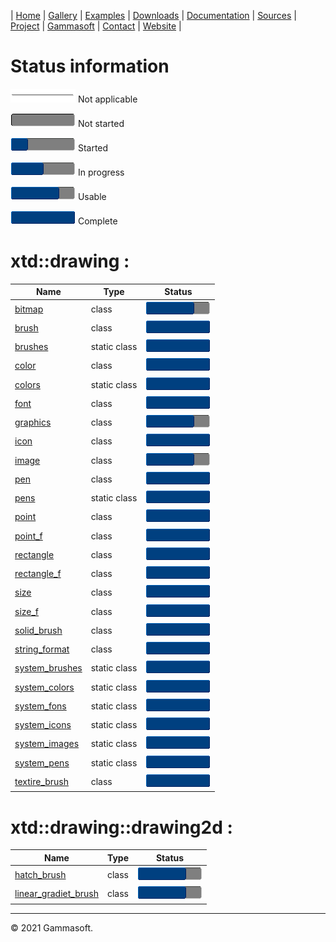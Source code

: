 | [Home](home.md) | [Gallery](gallery.md) | [Examples](examples.md) | [Downloads](downloads.md) | [Documentation](documentation.md) | [Sources](https://github.com/gammasoft71/xtd) | [Project](https://sourceforge.net/projects/xtdpro/) | [Gammasoft](gammasoft.md)  | [Contact](contact.md) | [Website](https://gammasoft71.wixsite.com/xtdpro) |

# Status information

![progressina](pictures/progress_ina.png) Not applicable

![progress0](pictures/progress0.png) Not started

![progress25](pictures/progress25.png) Started

![progress50](pictures/progress50.png) In progress

![progress75](pictures/progress75.png) Usable

![progress100](pictures/progress100.png) Complete

# xtd::drawing :

| Name                                                                      | Type         | Status                                     |
|---------------------------------------------------------------------------|--------------|--------------------------------------------|
| [bitmap](../src/xtd.drawing/include/xtd/drawing/bitmap.h)                 | class        | ![progress75](pictures/progress75.png)     |
| [brush](../src/xtd.drawing/include/xtd/drawing/brush.h)                   | class        | ![progress100](pictures/progress100.png)   |
| [brushes](../src/xtd.drawing/include/xtd/drawing/bruches.h)               | static class | ![progress100](pictures/progress100.png)   |
| [color](../src/xtd.drawing/include/xtd/drawing/color.h)                   | class        | ![progress100](pictures/progress100.png)   |
| [colors](../src/xtd.drawing/include/xtd/drawing/colors.h)                 | static class | ![progress100](pictures/progress100.png)   |
| [font](../src/xtd.drawing/include/xtd/drawing/font.h)                     | class        | ![progress100](pictures/progress100.png)   |
| [graphics](../src/xtd.drawing/include/xtd/drawing/graphics.h)             | class        | ![progress75](pictures/progress75.png)     |
| [icon](../src/xtd.drawing/include/xtd/drawing/icon.h)                     | class        | ![progress100](pictures/progress100.png)   |
| [image](../src/xtd.drawing/include/xtd/drawing/image.h)                   | class        | ![progress75](pictures/progress75.png)     |
| [pen](../src/xtd.drawing/include/xtd/drawing/pen.h)                       | class        | ![progress100](pictures/progress100.png)   |
| [pens](../src/xtd.drawing/include/xtd/drawing/pens.h)                     | static class | ![progress100](pictures/progress100.png)   |
| [point](../src/xtd.drawing/include/xtd/drawing/point.h)                   | class        | ![progress100](pictures/progress100.png)   |
| [point_f](../src/xtd.drawing/include/xtd/drawing/point_f.h)               | class        | ![progress100](pictures/progress100.png)   |
| [rectangle](../src/xtd.drawing/include/xtd/drawing/rectangle.h)           | class        | ![progress100](pictures/progress100.png)   |
| [rectangle_f](../src/xtd.drawing/include/xtd/drawing/rectangle_.h)        | class        | ![progress100](pictures/progress100.png)   |
| [size](../src/xtd.drawing/include/xtd/drawing/size.h)                     | class        | ![progress100](pictures/progress100.png)   |
| [size_f](../src/xtd.drawing/include/xtd/drawing/size_f.h)                 | class        | ![progress100](pictures/progress100.png)   |
| [solid_brush](../src/xtd.drawing/include/xtd/drawing/solid__brush.h)      | class        | ![progress100](pictures/progress100.png)   |
| [string_format](../src/xtd.drawing/include/xtd/drawing/string_format.h)   | class        | ![progress100](pictures/progress100.png)   |
| [system_brushes](../src/xtd.drawing/include/xtd/drawing/system_brushes.h) | static class | ![progress100](pictures/progress100.png)   |
| [system_colors](../src/xtd.drawing/include/xtd/drawing/system_colors.h)   | static class | ![progress100](pictures/progress100.png)   |
| [system_fons](../src/xtd.drawing/include/xtd/drawing/fonts.h)             | static class | ![progress100](pictures/progress100.png)   |
| [system_icons](../src/xtd.drawing/include/xtd/drawing/system_icons.h)     | static class | ![progress100](pictures/progress100.png)   |
| [system_images](../src/xtd.drawing/include/xtd/drawing/system_images.h)   | static class | ![progress100](pictures/progress100.png)   |
| [system_pens](../src/xtd.drawing/include/xtd/drawing/system_pens.h)       | static class | ![progress100](pictures/progress100.png)   |
| [textire_brush](../src/xtd.drawing/include/xtd/drawing/textire_brush.h)   | class        | ![progress100](pictures/progress100.png)   |

# xtd::drawing::drawing2d :

| Name                                                                                             | Type         | Status                                     |
|--------------------------------------------------------------------------------------------------|--------------|--------------------------------------------|
| [hatch_brush](../src/xtd.drawing/include/xtd/drawing/drawing2d/hatch_brush.h)                    | class        | ![progress75](pictures/progress75.png)     |
| [linear_gradiet_brush](../src/xtd.drawing/include/xtd/drawing/drawing2d/linear_gradient_brush.h) | class        | ![progress75](pictures/progress75.png)     |

__________________________________________________________________________________________

© 2021 Gammasoft.

